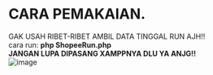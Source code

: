 # CARA PEMAKAIAN.
GAK USAH RIBET-RIBET AMBIL DATA TINGGAL RUN AJH!!<br>
cara run: <b>php ShopeeRun.php</b><br>
<b>JANGAN LUPA DIPASANG XAMPPNYA DLU YA ANJG!!</b><br>
![image](https://github.com/fikrimuhamad/auto-komen-shopee/assets/25825165/246257f4-48fe-4134-a2d0-dee62b7e93f0)


 
